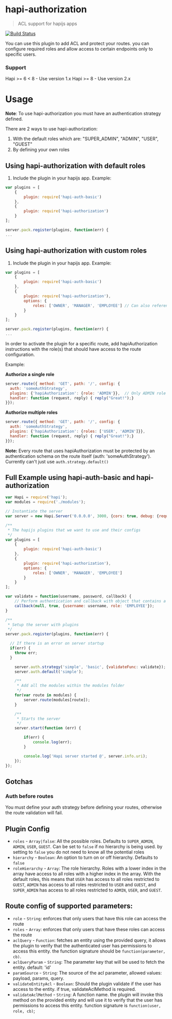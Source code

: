 # hapi-authorization

> ACL support for hapijs apps

[![Build Status](https://travis-ci.org/toymachiner62/hapi-authorization.svg?branch=hapi8)](https://travis-ci.org/toymachiner62/hapi-authorization)

You can use this plugin to add ACL and protect your routes. you can configure required roles and allow access to certain endpoints only to specific users.

### Support
Hapi >= 6 < 8	- Use version 1.x
Hapi >= 8			- Use version 2.x

# Usage

**Note**: To use hapi-authorization you must have an authentication strategy defined.

There are 2 ways to use hapi-authorization:

1. With the default roles which are: "SUPER_ADMIN", "ADMIN", "USER", "GUEST"
2. By defining your own roles

## Using hapi-authorization with default roles
1. Include the plugin in your hapijs app.
Example:
```js
var plugins = [
	{
		plugin: require('hapi-auth-basic')
	},
	{
		plugin: require('hapi-authorization')
	}
];

server.pack.register(plugins, function(err) {
...
```

## Using hapi-authorization with custom roles
1. Include the plugin in your hapijs app.
Example:
```js
var plugins = [
	{
		plugin: require('hapi-auth-basic')
	},
	{
		plugin: require('hapi-authorization'),
		options: {
			roles: ['OWNER', 'MANAGER', 'EMPLOYEE']	// Can also reference a function which returns an array of roles
		}
	}
];

server.pack.register(plugins, function(err) {
...
```

In order to activate the plugin for a specific route, add hapiAuthorization instructions with the role(s) that should have access to the route configuration.

Example:

**Authorize a single role**
```js
server.route({ method: 'GET', path: '/', config: {
  auth: 'someAuthStrategy',
  plugins: {'hapiAuthorization': {role: 'ADMIN'}},	// Only ADMIN role
  handler: function (request, reply) { reply("Great!");}
}});
```

**Authorize multiple roles**
```js
server.route({ method: 'GET', path: '/', config: {
  auth: 'someAuthStrategy',
  plugins: {'hapiAuthorization': {roles: ['USER', 'ADMIN']}},
  handler: function (request, reply) { reply("Great!");}
}});
```

**Note:** Every route that uses hapiAuthorization must be protected by an authentication schema on the route itself (auth: 'someAuthStrategy'). Currently can't just use `auth.strategy.default()`

## Full Example using hapi-auth-basic and hapi-authorization

```js
var Hapi = require('hapi');
var modules = require('./modules');

// Instantiate the server
var server = new Hapi.Server('0.0.0.0', 3000, {cors: true, debug: {request: ['error']}});

/**
 * The hapijs plugins that we want to use and their configs
 */
var plugins = [
	{
		plugin: require('hapi-auth-basic')
	},
	{
		plugin: require('hapi-authorization'),
		options: {
			roles: ['OWNER', 'MANAGER', 'EMPLOYEE']
		}
	}
];

var validate = function(username, password, callback) {
	// Perform authentication and callback with object that contains a role or an array of roles
	callback(null, true, {username: username, role: 'EMPLOYEE'});
}

/**
 * Setup the server with plugins
 */
server.pack.register(plugins, function(err) {

  // If there is an error on server startup
  if(err) {
    throw err;
  }

	server.auth.strategy('simple', 'basic', {validateFunc: validate});
	server.auth.default('simple');

	/**
	 * Add all the modules within the modules folder
	 */
	for(var route in modules) {
		server.route(modules[route]);
	}

	/**
	 * Starts the server
	 */
	server.start(function (err) {

		if(err) {
			console.log(err);
		}

		console.log('Hapi server started @', server.info.uri);
	});
});
```

## Gotchas

### Auth before routes
You must define your auth strategy before defining your routes, otherwise the route validation will fail.


## Plugin Config

* `roles` 				- `Array|false`: All the possible roles. Defaults to `SUPER_ADMIN`, `ADMIN`, `USER`, `GUEST`. Can be set to `false` if no hierarchy is being used. by setting to `false` you do not need to know all the potential roles
* `hierarchy` 		- `Boolean`: An option to turn on or off hierarchy. Defaults to `false`
* `roleHierarchy` - `Array`: The role hierarchy. Roles with a lower index in the array have access to all roles with a higher index in the array.
		With the default roles, this means that `USER` has access to all roles restricted to `GUEST`,
		  `ADMIN` has access to all roles restricted to `USER` and `GUEST`, and
		  `SUPER_ADMIN` has access to all roles restricted to `ADMIN`, `USER`, and `GUEST`.


## Route config of supported parameters:
* `role` - `String`: enforces that only users that have this role can access the route
* `roles` - `Array`: enforces that only users that have these roles can access the route
* `aclQuery` - `Function`: fetches an entity using the provided query, it allows the plugin to verify that the authenticated user has permissions to access this entity. the function signature should be `function(parameter, cb)`.
* `aclQueryParam` - `String`: The parameter key that will be used to fetch the entity. default: 'id'
* `paramSource` - `String`: The source of the acl parameter, allowed values: payload, params, query.
* `validateEntityAcl` - `Boolean`: Should the plugin validate if the user has access to the entity. if true, validateAclMethod is required.
* `validateAclMethod` - `String`: A function name. the plugin will invoke this method on the provided entity and will use it to verify that the user has permissions to access this entity. function signature is `function(user, role, cb)`;